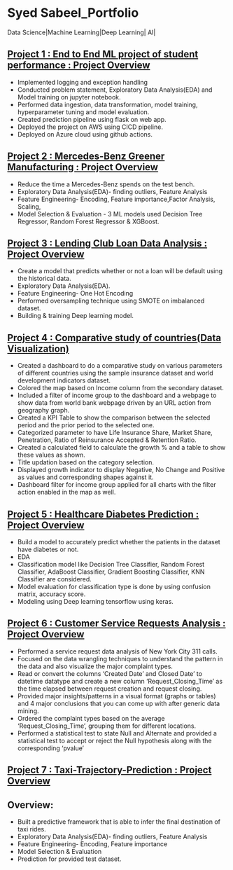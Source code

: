 # Syed Sabeel_Portfolio
Data Science|Machine Learning|Deep Learning| AI|

## [Project 1 : End to End ML project of student performance : Project Overview](https://github.com/syedsabeel88/EndtoEndML)
* Implemented logging and exception handling
* Conducted problem statement, Exploratory Data Analysis(EDA) and Model training on jupyter notebook.
* Performed data ingestion, data transformation, model training, hyperparameter tuning and model evaluation.
* Created prediction pipeline using flask on web app.
* Deployed the project on AWS using CICD pipeline.
* Deployed on Azure cloud using github actions.

## [Project 2 : Mercedes-Benz Greener Manufacturing : Project Overview](https://github.com/syedsabeel88/Mercedes-Benz-Greener-Manufacturing)
* Reduce the time a Mercedes-Benz spends on the test bench.
* Exploratory Data Analysis(EDA)- finding outliers, Feature Analysis
* Feature Engineering- Encoding, Feature importance,Factor Analysis, Scaling,
* Model Selection & Evaluation - 3 ML models used Decision Tree Regressor, Random Forest Regressor & XGBoost.

## [Project 3 : Lending Club Loan Data Analysis : Project Overview](https://github.com/syedsabeel88/Lending-Club-Loan-Data-Analysis)
* Create a model that predicts whether or not a loan will be default using the historical data.
* Exploratory Data Analysis(EDA).
* Feature Engineering- One Hot Encoding
* Performed oversampling technique using SMOTE on imbalanced dataset.
* Building & training Deep learning model. 

## [Project 4 : Comparative study of countries(Data Visualization)](https://github.com/syedsabeel88/Comparative-study-of-countries-Tableau)
* Created a dashboard to do a comparative study on various parameters of different countries using the sample insurance dataset and world development indicators dataset.
* Colored the map based on Income column from the secondary dataset.
* Included a filter of income group to the dashboard and a webpage to show data from world bank webpage driven by an URL action from geography graph.
* Created a KPI Table to show the comparison between the selected period and the prior period to the selected one.
* Categorized parameter to have Life Insurance Share, Market Share, Penetration, Ratio of Reinsurance Accepted & Retention Ratio.
* Created a calculated field to calculate the growth % and a table to show these values as shown.
* Title updation based on the category selection.
* Displayed growth indicator to display Negative, No Change and Positive as values and corresponding shapes against it.
* Dashboard filter for income group applied for all charts with the filter action enabled in the map as well.

## [Project 5 : Healthcare Diabetes Prediction : Project Overview](https://github.com/syedsabeel88/HealthCare_Diabetes)
* Build a model to accurately predict whether the patients in the dataset have diabetes or not. 
* EDA
* Classification model like Decision Tree Classifier, Random Forest Classifier, AdaBoost Classifier,
Gradient Boosting Classifier, KNN Classifier are considered.
* Model evaluation for classification type is done by using confusion matrix, accuracy score.
* Modeling using Deep learning tensorflow using keras.

## [Project 6 : Customer Service Requests Analysis : Project Overview](https://github.com/syedsabeel88/Customer-Service-Requests-Analysis)
* Performed a service request data analysis of New York City 311 calls. 
* Focused on the data wrangling techniques to understand the pattern in the data and also visualize the major complaint types.
* Read or convert the columns ‘Created Date’ and Closed Date’ to datetime datatype and create a new column ‘Request_Closing_Time’ as the time elapsed between request creation and request closing.
* Provided major insights/patterns in a visual format (graphs or tables) and 4 major conclusions that you can come up with after generic data mining.
* Ordered the complaint types based on the average ‘Request_Closing_Time’, grouping them for different locations.
* Performed a statistical test to state Null and Alternate and provided a statistical test to accept or reject the Null hypothesis along with the corresponding ‘pvalue’


## [Project 7 : Taxi-Trajectory-Prediction : Project Overview](https://github.com/syedsabeel88/Taxi-Trajectory-Prediction)
## Overview:
* Built a predictive framework that is able to infer the final destination of taxi rides.
* Exploratory Data Analysis(EDA)- finding outliers, Feature Analysis
* Feature Engineering- Encoding, Feature importance
* Model Selection & Evaluation
* Prediction for provided test dataset.

